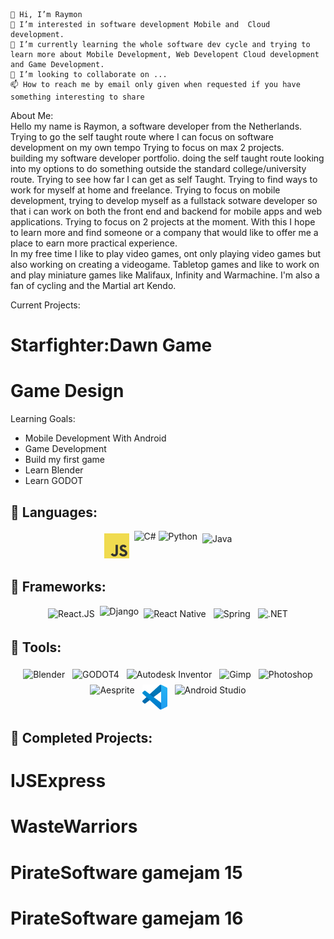     👋 Hi, I’m Raymon
    👀 I’m interested in software development Mobile and  Cloud development. 
    🌱 I’m currently learning the whole software dev cycle and trying to learn more about Mobile Development, Web Developent Cloud development and Game Development.
    💞️ I’m looking to collaborate on ...
    📫 How to reach me by email only given when requested if you have something interesting to share
<p>
About Me:<br>
Hello my name is Raymon, a software developer from the Netherlands. Trying to go the  self taught route where I can focus on software development on my own tempo
Trying to focus on max 2 projects.
<br>
building my software developer portfolio. doing the self taught route looking into my options to do something outside the standard college/university route. Trying to see how far I can get as self Taught.
Trying to find ways to work for myself at home and freelance. Trying to focus on mobile development, trying to develop myself as a fullstack sotware developer so that i can work on both the front end and backend for mobile apps and web applications. Trying to focus on 2 projects at the moment.
With this I hope to learn more and find someone or a company that would like to offer me a place to earn more practical experience. 
<br>
In my free time I like to play video games, ont only playing video games but also working on creating a videogame. Tabletop games and like to work on and play miniature games like Malifaux, Infinity and Warmachine. I'm also a fan of cycling and the Martial art Kendo.
</p>

Current Projects:
# Starfighter:Dawn Game
# Game Design


Learning Goals:
<ul>
    <li>Mobile Development With Android</li>
    <li>Game Development</li>
    <Li>Build my first game</Li>
    <li>Learn Blender</li>
    <Li>Learn GODOT</Li>
</ul>

## 🧰 Languages:
<p align="center">
<img src="https://raw.githubusercontent.com/github/explore/80688e429a7d4ef2fca1e82350fe8e3517d3494d/topics/javascript/javascript.png" alt="Javascript" height="40" style="vertical-align:top; margin:4px">
<img src="https://upload.wikimedia.org/wikipedia/commons/b/bd/Logo_C_sharp.svg" alt="C#" height="40" style="vertical-align:top; margin🔢px">
<img src="https://upload.wikimedia.org/wikipedia/commons/c/c3/Python-logo-notext.svg" alt="Python" height="40" style="vertical-align:top; margin🔢px">
<img src="https://logos-world.net/wp-content/uploads/2022/07/Java-Logo.png" alt="Java" height="40" style="vertical-align:top; margin:4px">
</p>

## 🧰 Frameworks:
<p align="center">
<img src="https://upload.wikimedia.org/wikipedia/commons/thumb/3/30/React_Logo_SVG.svg/1024px-React_Logo_SVG.svg.png" alt="React.JS" height="40" style="vertical-align:top; margin:4px">
<img src="https://nextsoftware.io/files/images/logos/main/django-logo.png" alt="Django" height="40" style= Vertical-align:top; margin:4px>
<img src="https://upload.wikimedia.org/wikipedia/commons/thumb/a/a7/React-icon.svg/512px-React-icon.svg.png?20220125121207" alt="React Native" height="40" style="vertical-align:top; margin:4px">
<img src="https://spring.io/img/spring.svg" alt="Spring" height="40" style="vertical-align:top; margin:4px">
<img src="https://upload.wikimedia.org/wikipedia/commons/e/ee/.NET_Core_Logo.svg" alt=".NET" height="40" style="vertical-align:top; margin:4px">
</p>

## 🧰 Tools:
<p align="center">
<img src="https://upload.wikimedia.org/wikipedia/commons/0/0c/Blender_logo_no_text.svg" alt="Blender" height="40" style="vertical-align:top; margin:4px"> 
<img src="https://upload.wikimedia.org/wikipedia/commons/6/6a/Godot_icon.svg" alt="GODOT4" height="40" style="vertical-align:top; margin:4px">
<img src="https://blogs.autodesk.com/inventor/wp-content/uploads/sites/73/2017/09/inventor-icon-128px-hd.png" alt="Autodesk Inventor" height="40" style="vertical-align:top; margin:4px">
<img src="https://upload.wikimedia.org/wikipedia/commons/4/45/The_GIMP_icon_-_gnome.svg" alt="Gimp" height="40" style="vertical-align:top; margin:4px">
<img src="https://upload.wikimedia.org/wikipedia/commons/a/af/Adobe_Photoshop_CC_icon.svg" alt="Photoshop" height="40" style="vertical-align:top; margin:4px">
<img src="https://tapggc.org/_astro/Aseprite.DK35zxJY.png" alt="Aesprite" height="40" style="vertical-align:top; margin:4px">
<img src="https://raw.githubusercontent.com/github/explore/80688e429a7d4ef2fca1e82350fe8e3517d3494d/topics/visual-studio-code/visual-studio-code.png" alt="VS Code" height="40" style="vertical-align:top; margin:4px">
<img src="https://upload.wikimedia.org/wikipedia/commons/c/c1/Android_Studio_icon_%282023%29.svg" alt="Android Studio" height="40" style="vertical-align:top; margin:4px">
</p>

## 🧰 Completed Projects:
# IJSExpress
<a href=""></a>
# WasteWarriors
<a href=""></a> 
# PirateSoftware gamejam 15
<a href=""></a> 
# PirateSoftware gamejam 16
<a href=""></a> 



<!---
Zerophreak/Zerophreak is a ✨ special ✨ repository because its `README.md` (this file) appears on your GitHub profile.
You can click the Preview link to take a look at your changes.
--->
